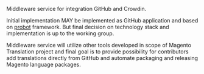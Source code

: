 Middleware service for integration GitHub and Crowdin.

Initial implementation MAY be implemented as GitHub application and based on [probot](https://github.com/probot/probot) framework. But final decision on technology stack and implementation is up to the working group.

Middleware service will utilize other tools developed in scope of Magento Translation project and final goal is to provide possibility for contributors add translations directly from GitHub and automate packaging and releasing Magento language packages.